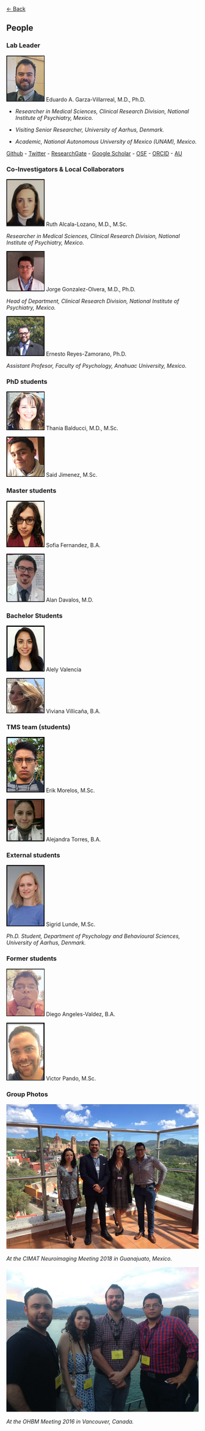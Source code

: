 [<- Back](index.md)

## People

### Lab Leader

![Eduardo Garza](ed_2018.jpg) Eduardo A. Garza-Villarreal, M.D., Ph.D.

* *Researcher in Medical Sciences, Clinical Research Division, National Institute of Psychiatry, Mexico.*

* *Visiting Senior Researcher, University of Aarhus, Denmark.*

* *Academic, National Autonomous University of Mexico (UNAM), Mexico.*

[Github](https://github.com/egarza) - [Twitter](https://twitter.com/egarzav) - [ResearchGate](https://www.researchgate.net/profile/Eduardo_Garza_Villarreal) - [Google Scholar](https://scholar.google.dk/citations?user=bX502bUAAAAJ&hl=en) - [OSF](https://osf.io/uc6aj/) - [ORCID](https://orcid.org/0000-0003-1381-8648) - [AU](http://pure.au.dk/portal/en/eduardoa@cfin.au.dk)

### Co-Investigators & Local Collaborators

![Ruth](ruth.jpg) Ruth Alcala-Lozano, M.D., M.Sc.

*Researcher in Medical Sciences, Clinical Research Division, National Institute of Psychiatry, Mexico.*

![Jorge](jorge.jpg) Jorge Gonzalez-Olvera, M.D., Ph.D.

*Head of Department, Clinical Research Division, National Institute of Psychiatry, Mexico.*

![Ernesto](ernesto.jpg) Ernesto Reyes-Zamorano, Ph.D.

*Assistant Profesor, Faculty of Psychology, Anahuac University, Mexico.*

### PhD students

![Thania](thania.jpg) Thania Balducci, M.D., M.Sc.

![Said](said.jpg) Said Jimenez, M.Sc.


### Master students

![Sofia](sofia.jpg) Sofia Fernandez, B.A.

![Alan](alan.jpg) Alan Davalos, M.D.

### Bachelor Students

![Alely](alely.jpg) Alely Valencia

![Viviana](viviana.jpg) Viviana Villicaña, B.A.


### TMS team (students)

![Erik](erik.jpg) Erik Morelos, M.Sc.

![Alejandra](ale.jpg) Alejandra Torres, B.A.

### External students

![Sigrid](sigrid.jpg) Sigrid Lunde, M.Sc.

*Ph.D. Student, Department of Psychology and Behavioural Sciences, University of Aarhus, Denmark.*

### Former students

![Diego](diego.jpg) Diego Angeles-Valdez, B.A.

![Victor](victor.jpg) Victor Pando, M.Sc.

### Group Photos

![group photo](group1.jpg)

*At the CIMAT Neuroimaging Meeting 2018 in Guanajuato, Mexico.*

![group photo](group2.jpg)

*At the OHBM Meeting 2016 in Vancouver, Canada.*